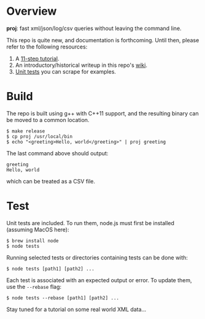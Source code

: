 # Overview
**proj**: fast xml/json/log/csv queries without leaving the command line. 

This repo is quite new, and documentation is forthcoming.  Until then, please refer to the following resources:
1. A [11-step tutorial](https://github.com/arlettedata/proj/blob/master/tutorial/TUTORIAL.md).
2. An introductory/historical writeup in this repo's [wiki](https://github.com/arlettedata/proj/wiki/Proj.--The-initial-wiki-entry.).
3. [Unit tests](https://github.com/arlettedata/proj/tree/master/tests) you can scrape for examples.

# Build
The repo is built using g++ with C++11 support, and the resulting binary can be moved to a common location.

```
$ make release
$ cp proj /usr/local/bin
$ echo "<greeting>Hello, world</greeting>" | proj greeting
```

The last command above should output:
```
greeting
Hello, world
```
which can be treated as a CSV file.

# Test
Unit tests are included.  To run them, node.js must first be installed (assuming MacOS here):

```
$ brew install node
$ node tests
```

Running selected tests or directories containing tests can be done with:
```
$ node tests [path1] [path2] ... 
```

Each test is associated with an expected output or error.  To update them, use the `--rebase` flag:
```
$ node tests --rebase [path1] [path2] ... 
```

Stay tuned for a tutorial on some real world XML data...
